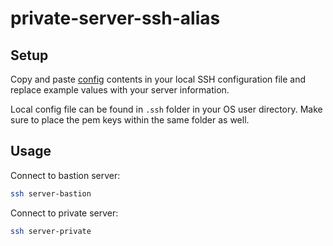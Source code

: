 # private-server-ssh-alias

## Setup

Copy and paste [config](config) contents in your local SSH configuration file and replace example values with your server information.

Local config file can be found in `.ssh` folder in your OS user directory. Make sure to place the pem keys within the same folder as well.

## Usage

Connect to bastion server:
``` bash
ssh server-bastion
```

Connect to private server:
``` bash
ssh server-private
```
